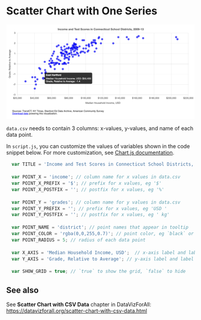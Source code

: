 # Scatter Chart with One Series

![Scatter chart with one series](../images/scatter-chart.png)

`data.csv` needs to contain 3 columns: x-values, y-values, and name of each data point.

In `script.js`, you can customize the values of variables shown in the code snippet below. For more customization, see [Chart.js documentation](https://www.chartjs.org/docs/latest/).

```javascript
  var TITLE = 'Income and Test Scores in Connecticut School Districts, 2009-13';

  var POINT_X = 'income'; // column name for x values in data.csv
  var POINT_X_PREFIX = '$'; // prefix for x values, eg '$'
  var POINT_X_POSTFIX = ''; // postfix for x values, eg '%'

  var POINT_Y = 'grades'; // column name for y values in data.csv
  var POINT_Y_PREFIX = ''; // prefix for x values, eg 'USD '
  var POINT_Y_POSTFIX = ''; // postfix for x values, eg ' kg'

  var POINT_NAME = 'district'; // point names that appear in tooltip
  var POINT_COLOR = 'rgba(0,0,255,0.7)'; // point color, eg `black` or `rgba(10, 100, 44, 0.8)`
  var POINT_RADIUS = 5; // radius of each data point

  var X_AXIS = 'Median Household Income, USD';  // x-axis label and label in tooltip
  var Y_AXIS = 'Grade, Relative to Average'; // y-axis label and label in tooltip

  var SHOW_GRID = true; // `true` to show the grid, `false` to hide
```

## See also

See **Scatter Chart with CSV Data** chapter in DataVizForAll: https://datavizforall.org/scatter-chart-with-csv-data.html